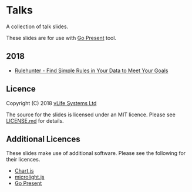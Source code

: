 Talks
=====

A collection of talk slides.

These slides are for use with [Go Present](https://godoc.org/golang.org/x/tools/present) tool.

2018
------
* [Rulehunter - Find Simple Rules in Your Data to Meet Your Goals](http://vlifesystems.com/talks/rulehunter/)

Licence
-------
Copyright (C) 2018 [vLife Systems Ltd](http://vlifesystems.com)

The source for the slides is licensed under an MIT licence.  Please see [LICENSE.md](https://github.com/vlifesystems/talks/blob/master/LICENSE.md) for details.

Additional Licences
-------------------
These slides make use of additional software.  Please see the following for their licences.

* [Chart.js](http://www.chartjs.org)
* [microlight.js](http://asvd.github.io/microlight/)
* [Go Present](https://godoc.org/golang.org/x/tools/present)
